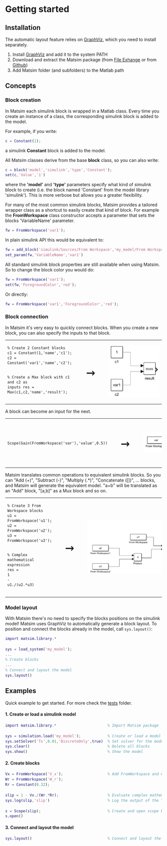 ﻿# Getting started

## Installation

The automatic layout feature relies on [GraphViz](https://www.graphviz.org/), which you need to install separately.

1. Install [GraphViz](https://www.graphviz.org/download/) and add it to the system PATH
2. Download and extract the Matsim package (from [File Exhange](https://it.mathworks.com/matlabcentral/fileexchange/68436-matsim) or from [Github](https://github.com/gave92/Matsim/archive/master.zip))
3. Add Matsim folder (and subfolders) to the Matlab path

## Concepts

### Block creation
In Matsim each simulink block is wrapped in a Matlab class. Every time you create an instance of a class, the corresponding simulink block is added to the model.

For example, if you write:
```matlab
c = Constant(1);
```
a simulink **Constant** block is added to the model.

All Matsim classes derive from the base **block** class, so you can also write:
```matlab
c = block('model','simulink','type','Constant');
set(c,'Value','1')
```
where the **'model'** and **'type'** parameters specify what kind of simulink block to create (i.e. the block named 'Constant' from the model library 'simulink'). This is more verbose but allows you a greater flexibility.

For many of the most common simulink blocks, Matsim provides a tailored wrapper class as a shortcut to easily create that kind of block. For example the **FromWorkspace** class constructor accepts a parameter that sets the blocks 'VariableName' parameter.
```matlab
fw = FromWorkspace('var1');
```
In plain simulink API this would be equivalent to:
```matlab
fw = add_block('simulink/Sources/From Workspace','my_model/From Workspace');
set_param(fw,'VariableName','var1')
```

All standard simulink block properties are still available when using Matsim. So to change the block color you would do:
```matlab
fw = FromWorkspace('var1');
set(fw,'ForegroundColor','red');
```
Or directly:
```matlab
fw = FromWorkspace('var1','ForegroundColor','red');
```

### Block connection
In Matsim it's very easy to quickly connect blocks. When you create a new block, you can also specify the inputs to that block.

<table>
<tr style="background: none;">
<td>
<pre class="  language-matlab"><code class="  language-matlab"><span class="token comment">% Create 2 Constant blocks</span>
c1 <span class="token operator">=</span> <span class="token function">Constant</span><span class="token punctuation">(</span><span class="token number">1</span><span class="token punctuation">,</span><span class="token string">'name'</span><span class="token punctuation">,</span><span class="token string">'c1'</span><span class="token punctuation">)</span><span class="token punctuation">;</span>
c2 <span class="token operator">=</span> <span class="token function">Constant</span><span class="token punctuation">(</span><span class="token string">'var1'</span><span class="token punctuation">,</span><span class="token string">'name'</span><span class="token punctuation">,</span><span class="token string">'c2'</span><span class="token punctuation">)</span><span class="token punctuation">;</span>

<span class="token comment">% Create a Max block with c1 and c2 as inputs</span>
res <span class="token operator">=</span> <span class="token function">Max</span><span class="token punctuation">(</span>c1<span class="token punctuation">,</span>c2<span class="token punctuation">,</span><span class="token string">'name'</span><span class="token punctuation">,</span><span class="token string">'result'</span><span class="token punctuation">)</span><span class="token punctuation">;</span></code></pre>
</td>
<td><pre style="font-size: 48px;">&nbsp;&#8594;&nbsp;</pre></td>
<td><pre>
<img src="images/quickstart/connect_1.PNG" style="min-width: 150px"/>
</pre></td>
</table>

A block can become an input for the next.

<table>
<tr style="background: none;">
<td>
<pre class="  language-matlab"><code class="  language-matlab"><span class="token function">Scope</span><span class="token punctuation">(</span><span class="token function">Gain</span><span class="token punctuation">(</span><span class="token function">FromWorkspace</span><span class="token punctuation">(</span><span class="token string">'var'</span><span class="token punctuation">)</span><span class="token punctuation">,</span><span class="token string">'value'</span><span class="token punctuation">,</span><span class="token number">0.5</span><span class="token punctuation">)</span><span class="token punctuation">)</span></code></pre>
</td>
<td><pre style="font-size: 48px;">&nbsp;&#8594;&nbsp;</pre></td>
<td><pre>
<img src="images/quickstart/connect_2.PNG" style="min-width: 250px"/>
</pre></td>
</tr>
</table>

Matsim translates common operations to equivalent simulink blocks. So you can "Add (+)", "Subtract (-)", "Multiply (.*)", "Concatenate ([])", ... blocks, and Matsim will generate the equivalent model. "a+b" will be translated as an "Add" block, "[a,b]" as a Mux block and so on.

<table>
<tr style="background: none;">
<td>
<pre class="  language-matlab"><code class="  language-matlab"><span class="token comment">% Create 3 From Workspace blocks</span>
u1 <span class="token operator">=</span> <span class="token function">FromWorkspace</span><span class="token punctuation">(</span><span class="token string">'u1'</span><span class="token punctuation">)</span><span class="token punctuation">;</span>
u2 <span class="token operator">=</span> <span class="token function">FromWorkspace</span><span class="token punctuation">(</span><span class="token string">'u2'</span><span class="token punctuation">)</span><span class="token punctuation">;</span>
u3 <span class="token operator">=</span> <span class="token function">FromWorkspace</span><span class="token punctuation">(</span><span class="token string">'u3'</span><span class="token punctuation">)</span><span class="token punctuation">;</span>

<span class="token comment">% Complex mathematical expression</span>
res <span class="token operator">=</span> <span class="token number">1</span> <span class="token operator">-</span> u1<span class="token operator">./</span><span class="token punctuation">(</span>u2<span class="token operator">.*</span>u3<span class="token punctuation">)</span></code></pre>
</td>
<td><pre style="font-size: 48px;">&nbsp;&#8594;&nbsp;</pre></td>
<td><pre>
<img src="images/quickstart/connect_3.PNG" style="min-width: 350px"/>
</pre></td>
</tr>
</table>

### Model layout
With Matsim there's no need to specify the blocks positions on the simulink model! Matsim uses GraphViz to automatically generate a block layout. To position and connect the blocks already in the model, call `sys.layout()`:

```matlab
import matsim.library.*

sys = load_system('my_model');
...
% Create blocks
...
% Connect and layout the model
sys.layout()
```

## Examples

Quick example to get started. For more check the [tests](https://github.com/gave92/Matsim/tree/master/tests) folder.

#### 1. Create or load a simulink model

```matlab
import matsim.library.*                       % Import Matsim package

sys = simulation.load('my_model');            % Create or load a model named 'my_model'
sys.setSolver('Ts',0.01,'DiscreteOnly',true)  % Set solver for the model
sys.clear()                                   % Delete all blocks
sys.show()                                    % Show the model
```

#### 2. Create blocks

```matlab
Vx = FromWorkspace('V_x');                    % Add FromWorkspace and Constant blocks
Wr = FromWorkspace('W_r');
Rr = Constant(0.32);

slip = 1 - Vx./(Wr.*Rr);                      % Evaluate complex mathematical expression
sys.log(slip,'slip')                          % Log the output of the "slip" block

s = Scope(slip);                              % Create and open scope block
s.open()
```

#### 3. Connect and layout the model

```matlab
sys.layout()                                  % Connect and layout the model
```
